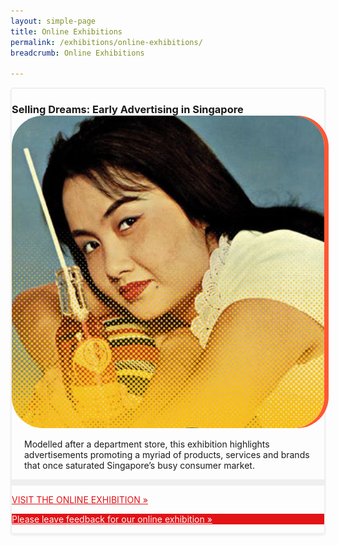 ```yaml
---
layout: simple-page
title: Online Exhibitions
permalink: /exhibitions/online-exhibitions/
breadcrumb: Online Exhibitions

---
```


<section class="sgds-section__online">
    
<div class="sgds-container__exh__card padding padding--bottom--lg" style="border: 2px solid #efefef; box-shadow: 0px 2px 3px #efefef; border-radius: 5px; margin-bottom: 15px;">
    <div class="row">
        <div class="col padding--bottom--xs">
            <h3 style="margin-bottom: 0px;"><strong>Selling Dreams: Early Advertising in Singapore</strong></h3>
        </div>
    </div>
    <div class="row">
        <div class="col">
            <img src="/images/event-images/sellingdreams/selling-dreams-thumbnail_2.jpg" alt="Selling Dreams: Early Advertising in Singapore" style="border-radius: 10%; box-shadow: 7px 0 #FF5733;">
        </div>
        <div class="col is-two-thirds">
            <div class="row">
                 <p style="padding: 0 20px;">Modelled after a department store, this exhibition highlights advertisements promoting a myriad of products, services and brands that once saturated Singapore’s busy consumer market.
                </p>
            </div>
            <div class="sgds-container__exh__break padding">
                <div class="row">
                    <div class="col is-2-tablet is-2-mobile" style="padding: 5px 0; background-color: #efefef;">
                    </div>
                </div>
            </div>
             <div class="sgds-container__exh__description">
                <div class="row">
                    <div class="col">
                        <p><a href="http://www.nlb.gov.sg/exhibitions/sellingdreams/" target="_blank" style="color:#E21216;">VISIT THE ONLINE EXHIBITION &#187;</a></p>
                    </div>
                </div>
            </div>
        </div>
    </div>
    <div class="sgds-container__exh__feedback">
    <div class="row">
        <div class="col is-full" style="background-color: #E21216;">
            <a href="https://efm.jusfeedback.com/Community/se/705E3ED976142197" target="_blank" style="color:#fff;"><p>Please leave feedback for our online exhibition &#187;</p></a>
        </div>
    </div>
</div>
</div>

</section>